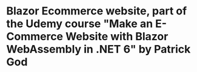﻿# Blazor Ecommerce website, part of the Udemy course "Make an E-Commerce Website with Blazor WebAssembly in .NET 6" by Patrick God
